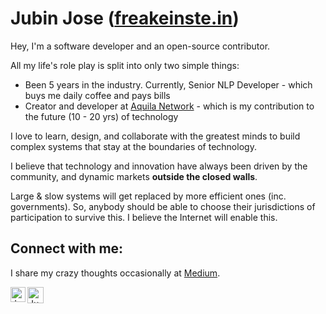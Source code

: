 # Jubin Jose ([freakeinste.in](https://freakeinste.in))

Hey, I'm a software developer and an open-source contributor.

All my life's role play is split into only two simple things:
* Been 5 years in the industry. Currently, Senior NLP Developer - which buys me daily coffee and pays bills
* Creator and developer at [Aquila Network](https://aquila.network) - which is my contribution to the future (10 - 20 yrs) of technology

I love to learn, design, and collaborate with the greatest minds to build complex systems that stay at the boundaries of technology.

I believe that technology and innovation have always been driven by the community, and dynamic markets **outside the closed walls**. 

Large & slow systems will get replaced by more efficient ones (inc. governments). So, anybody should be able to choose their jurisdictions of participation to survive this. I believe the Internet will enable this.

## Connect with me:
I share my crazy thoughts occasionally at [Medium](https://medium.com/@josejubin).

<a href="https://www.linkedin.com/in/jubin-jose-dev/">
    <img align="left" alt="Jubin Jose | Linkedin" width="24px" src="https://github.com/TheDudeThatCode/TheDudeThatCode/blob/master/Assets/Linkedin.svg" />
</a>
<a href="mailto:wow.dr.dre@gmail.com">
    <img align="left" alt="Jubin Jose | Gmail" width="26px" src="https://github.com/TheDudeThatCode/TheDudeThatCode/blob/master/Assets/Gmail.svg" />
</a><br/>
